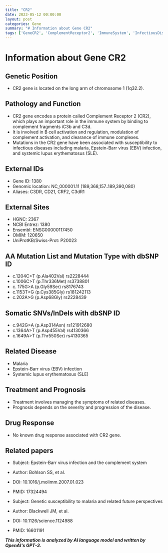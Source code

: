 ```yaml
---
title: "CR2"
date: 2023-05-12 00:00:00
layout: post
categories: Gene
summary: "# Information about Gene CR2"
tags: ['GeneCR2', 'ComplementReceptor2', 'ImmuneSystem', 'InfectiousDiseases', 'Mutation', 'RelatedDiseases', 'Treatment', 'Prognosis']
---
```


# Information about Gene CR2

## Genetic Position
* CR2 gene is located on the long arm of chromosome 1 (1q32.2).

## Pathology and Function
* CR2 gene encodes a protein called Complement Receptor 2 (CR2), which plays an important role in the immune system by binding to complement fragments iC3b and C3d.
* It is involved in B cell activation and regulation, modulation of complement activation, and clearance of immune complexes.
* Mutations in the CR2 gene have been associated with susceptibility to infectious diseases including malaria, Epstein-Barr virus (EBV) infection, and systemic lupus erythematosus (SLE).

## External IDs
* Gene ID: 1380
* Genomic location: NC_000001.11 (189,368,157..189,390,080)
* Aliases: C3DR, CD21, CRF2, C3dR1

## External Sites
* HGNC: 2367
* NCBI Entrez: 1380
* Ensembl: ENSG00000117450
* OMIM: 120650
* UniProtKB/Swiss-Prot: P20023

## AA Mutation List and Mutation Type with dbSNP ID
* c.1204C>T (p.Ala402Val) rs2228444
* c.1006C>T (p.Thr336Met) rs3738801
* c. 175G>A (p.Gly59Ser) rs8176743
* c.1153T>G (p.Cys385Gly) rs181242113
* c.202A>G (p.Asp68Gly) rs2228439

## Somatic SNVs/InDels with dbSNP ID
* c.942G>A (p.Asp314Asn) rs121912680
* c.1364A>T (p.Asp455Val) rs4130366
* c.1649A>T (p.Thr550Ser) rs4130365

## Related Disease
* Malaria
* Epstein-Barr virus (EBV) infection
* Systemic lupus erythematosus (SLE)

## Treatment and Prognosis
* Treatment involves managing the symptoms of related diseases.
* Prognosis depends on the severity and progression of the disease.

## Drug Response
* No known drug response associated with CR2 gene.

## Related papers
* Subject: Epstein-Barr virus infection and the complement system
* Author: Bohlson SS, et al.
* DOI: 10.1016/j.molimm.2007.01.023
* PMID: 17324494

* Subject: Genetic susceptibility to malaria and related future perspectives
* Author: Blackwell JM, et al.
* DOI: 10.1126/science.1124988
* PMID: 16601191

**_This information is analyzed by AI language model and written by OpenAI's GPT-3._**